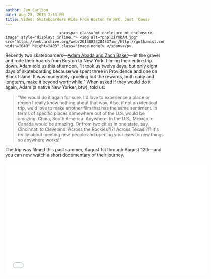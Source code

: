 ```yaml
---
author: Jen Carlson
date: Aug 23, 2013 2:53 PM
title: Video: Skateboarders Ride From Boston To NYC, Just 'Cause
---
```



                            
                            
                            
                            <p><span class="mt-enclosure mt-enclosure-image" style="display: inline;"> <img alt="phpTZiYXbAM.jpg" src="https://web.archive.org/web/20130823204537im_/http://gothamist.com/attachments/arts_jen/phpTZiYXbAM.jpg" width="640" height="403" class="image-none"> </span></p>

<p>Recently two skateboarders&#x2014;<a href="https://web.archive.org/web/20130823204537/http://www.backstreetatlas.com/">Adam Abada and Zach Baker</a>&#x2014;hit the gravel and rode their boards from Boston to New York, filming their entire trip down. Adam told us this afternoon, &quot;It took us twelve days, but only eight days of skateboarding because we spent three in Providence and one on Block Island. It was moderately grueling but the rewards, both daily and longterm, make it beyond worthwhile.&quot; When asked if they would do it again, Adam (a native New Yorker, btw), told us:</p><blockquote>&quot;We would do it again for sure. I&apos;d love to experience a place or region I really know nothing about that way.  Also, if not an identical trip, we&apos;d love to make another film that has the same sentiment.  In terms of specific places somewhere out of the U.S. would be amazing.  China, South America.  Anywhere.  In the U.S., Mexico to Canada would be amazing.  Or from two cities in one state, say, Cincinnati to Cleveland.  Across the Rockies?!?!  Across Texas!?!?  It&apos;s really about meeting new people and opening your eyes to new things so anywhere works!&quot;</blockquote>The trip was filmed this past summer, August 1st through August 12th&#x2014;and you can now watch a short documentary of their journey.<p></p>

<p><iframe src="//web.archive.org/web/20130823204537if_/http://player.vimeo.com/video/64576083" width="640" height="360" frameborder="0" webkitallowfullscreen="" mozallowfullscreen="" allowfullscreen></iframe> </p><p></p>
                            
                            
                            